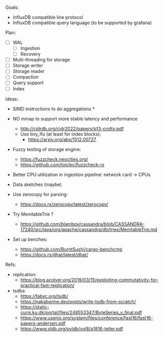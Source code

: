 Goals:
* InfluxDB compatible line protocol
* InfluxDB compatible query language (to be supported by grafana)

Plan: 
- [ ] WAL
   - [ ] Ingestion
   - [ ] Recovery
- [ ] Multi-threading for storage
- [ ] Storage writer
- [ ] Storage reader
- [ ] Compaction
- [ ] Query support
- [ ] Index

Ideas:
* SIMD instructions to do aggregations 
    * 
* NO mmap to support more stable latency and performance
    * http://cidrdb.org/cidr2022/papers/p13-crotty.pdf
    * Use tiny_lfu (at least for index blocks):
        * https://arxiv.org/abs/1512.00727 
* Fuzzy testing of storage engine:
    * https://fuzzcheck.neocities.org/
    * https://github.com/loiclec/fuzzcheck-rs
* Better CPU utilization in ingestion pipeline: network card -> CPUs
* Data sketches (maybe)
* Use zerocopy for parsing:
    * https://docs.rs/zerocopy/latest/zerocopy/

* Try MemtableTrie ? 
    * https://github.com/blambov/cassandra/blob/CASSANDRA-17240/src/java/org/apache/cassandra/db/tries/MemtableTrie.md

* Set up benches:
    * https://github.com/BurntSushi/cargo-benchcmp
    * https://docs.rs/dhat/latest/dhat/


Refs:
* replication:
    * https://blog.acolyer.org/2019/03/15/exploiting-commutativity-for-practical-fast-replication/
* tsdbs: 
    * https://fabxc.org/tsdb/
    * https://nakabonne.dev/posts/write-tsdb-from-scratch/
    * https://static-curis.ku.dk/portal/files/248553347/ByteSeries_v_final.pdf
    * https://www.usenix.org/system/files/conference/fast16/fast16-papers-andersen.pdf
    * https://www.vldb.org/pvldb/vol8/p1816-teller.pdf

